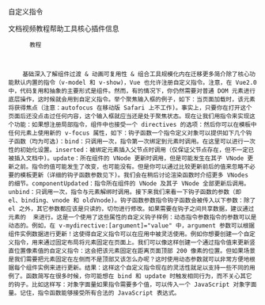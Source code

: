 自定义指令

文档视频教程帮助工具核心插件信息
          
          教程
          
            
          
        基础深入了解组件过渡 & 动画可复用性 & 组合工具规模化内在迁移更多简介除了核心功能默认内置的指令（v-model 和 v-show)，Vue 也允许注册自定义指令。注意，在 Vue2.0 中，代码复用和抽象的主要形式是组件。然而，有的情况下，你仍然需要对普通 DOM 元素进行底层操作，这时候就会用到自定义指令。举个聚焦输入框的例子，如下：当页面加载时，该元素将获得焦点（注意：autofocus 在移动版 Safari 上不工作)。事实上，只要你在打开这个页面后还没点击过任何内容，这个输入框就应当还是处于聚焦状态。现在让我们用指令来实现这个功能：如果想注册局部指令，组件中也接受一个 directives 的选项：然后你可以在模板中任何元素上使用新的 v-focus 属性，如下：钩子函数一个指令定义对象可以提供如下几个钩子函数（均为可选)：bind：只调用一次，指令第一次绑定到元素时调用。在这里可以进行一次性的初始化设置。inserted：被绑定元素插入父节点时调用（仅保证父节点存在，但不一定已被插入文档中)。update：所在组件的 VNode 更新时调用，但是可能发生在其子 VNode 更新之前。指令的值可能发生了改变，也可能没有。但是你可以通过比较更新前后的值来忽略不必要的模板更新（详细的钩子函数参数见下)。我们会在稍后讨论渲染函数时介绍更多 VNodes 的细节。componentUpdated：指令所在组件的 VNode 及其子 VNode 全部更新后调用。unbind：只调用一次，指令与元素解绑时调用。接下来我们来看一下钩子函数的参数（即 el、binding、vnode 和 oldVnode)。钩子函数参数指令钩子函数会被传入以下参数：除了 el 之外，其它参数都应该是只读的，切勿进行修改。如果需要在钩子之间共享数据，建议通过元素的  来进行。这是一个使用了这些属性的自定义钩子样例：动态指令参数指令的参数可以是动态的。例如，在 v-mydirective:[argument]="value" 中，argument 参数可以根据组件实例数据进行更新！这使得自定义指令可以在应用中被灵活使用。例如你想要创建一个自定义指令，用来通过固定布局将元素固定在页面上。我们可以像这样创建一个通过指令值来更新竖直位置像素值的自定义指令：这会把该元素固定在距离页面顶部 200 像素的位置。但如果场景是我们需要把元素固定在左侧而不是顶部又该怎么办呢？这时使用动态参数就可以非常方便地根据每个组件实例来进行更新。结果：这样这个自定义指令现在的灵活性就足以支持一些不同的用例了。函数简写在很多时候，你可能想在 bind 和 update 时触发相同行为，而不关心其它的钩子。比如这样写：对象字面量如果指令需要多个值，可以传入一个 JavaScript 对象字面量。记住，指令函数能够接受所有合法的 JavaScript 表达式。